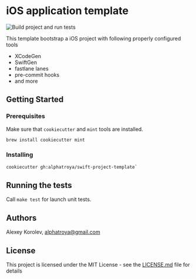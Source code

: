 # iOS application template

![Build project and run tests](https://github.com/alphatroya/swift-project-template/workflows/Build%20project%20and%20run%20tests/badge.svg)

This template bootstrap a iOS project with following properly configured tools
- XCodeGen
- SwiftGen
- fastlane lanes
- pre-commit hooks
- and more

## Getting Started

### Prerequisites

Make sure that `cookiecutter` and `mint` tools are installed.

```sh
brew install cookiecutter mint
```

### Installing

```sh
cookiecutter gh:alphatroya/swift-project-template`
```

## Running the tests

Call `make test` for launch unit tests.

## Authors

Alexey Korolev, alphatroya@gmail.com

## License

This project is licensed under the MIT License - see the [LICENSE.md](LICENSE.md) file for details
